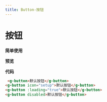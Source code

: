 ```yaml
---
title: Button-按钮
---
```

# 按钮

**简单使用**

**预览**

<button-demos></button-demos>



**代码**
~~~html
 <g-button>默认按钮</g-button>
<g-button icon="setup">默认按钮</g-button>
<g-button :loading="true">默认按钮</g-button>
<g-button disabled>默认按钮</g-button>
~~~







